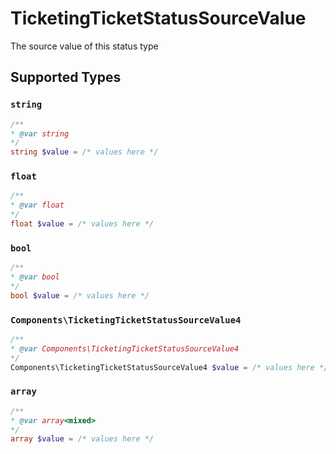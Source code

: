 # TicketingTicketStatusSourceValue

The source value of this status type


## Supported Types

### `string`

```php
/**
* @var string
*/
string $value = /* values here */
```

### `float`

```php
/**
* @var float
*/
float $value = /* values here */
```

### `bool`

```php
/**
* @var bool
*/
bool $value = /* values here */
```

### `Components\TicketingTicketStatusSourceValue4`

```php
/**
* @var Components\TicketingTicketStatusSourceValue4
*/
Components\TicketingTicketStatusSourceValue4 $value = /* values here */
```

### `array`

```php
/**
* @var array<mixed>
*/
array $value = /* values here */
```


